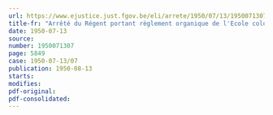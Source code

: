```yaml
---
url: https://www.ejustice.just.fgov.be/eli/arrete/1950/07/13/1950071307/justel
title-fr: "Arrêté du Régent portant règlement organique de l'Ecole coloniale"
date: 1950-07-13
source:
number: 1950071307
page: 5849
case: 1950-07-13/07
publication: 1950-08-13
starts:
modifies:
pdf-original:
pdf-consolidated:
---
```


